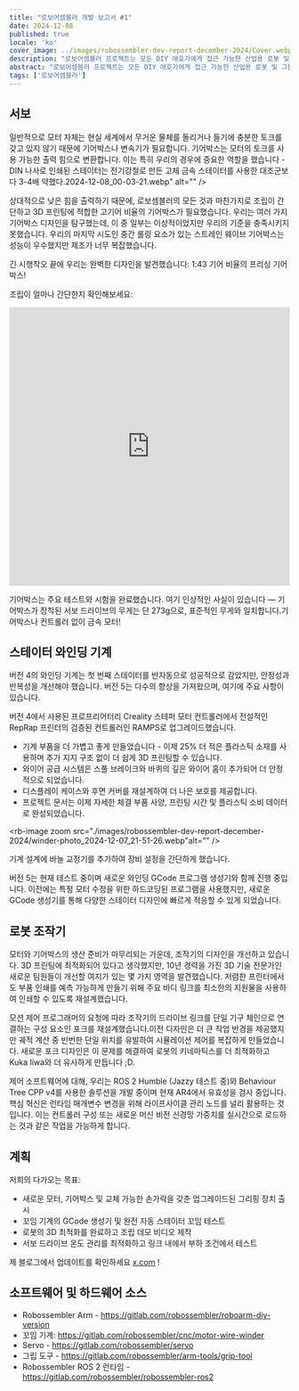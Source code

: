 ```yaml
---
title: "로보어셈블러 개발 보고서 #1"
date: 2024-12-08
published: true
locale: 'ko'
cover_image: ../images/robossembler-dev-report-december-2024/Cover.webp
description: "로보어셈블러 프로젝트는 모든 DIY 애호가에게 접근 가능한 산업용 로봇 및 그들의 생산을 위한 도구를 개발하는 데 초점을 맞추고 있습니다. 이 기사에서는 현재 진행 상황을 공유할 것입니다 - 업데이트 및 테스트된 기어박스, 5번째 버전의 꼬임 기계, 그리고 3D 프린팅을 위한 추가 최적화가 적용된 로봇 조작기!"
abstract: "로보어셈블러 프로젝트는 모든 DIY 애호가에게 접근 가능한 산업용 로봇 및 그들의 생산을 위한 도구를 개발하는 데 초점을 맞추고 있습니다. 이 기사에서는 현재 진행 상황을 공유할 것입니다 - 업데이트 및 테스트된 기어박스, 5번째 버전의 꼬임 기계, 그리고 3D 프린팅을 위한 추가 최적화가 적용된 로봇 조작기!"
tags: ['로보어셈블러']
---
```



## 서보

일반적으로 모터 자체는 현실 세계에서 무거운 물체를 돌리거나 들기에 충분한 토크를 갖고 있지 않기 때문에 기어박스나 변속기가 필요합니다. 기어박스는 모터의 토크를 사용 가능한 출력 힘으로 변환합니다. 이는 특히 우리의 경우에 중요한 역할을 했습니다 - DIN 나사로 인쇄된 스테이터는 전기강철로 만든 고체 금속 스테이터를 사용한 대조군보다 3-4배 약했다.2024-12-08_00-03-21.webp" alt="" />

상대적으로 낮은 힘을 출력하기 때문에, 로보셈블러의 모든 것과 마찬가지로 조립이 간단하고 3D 프린팅에 적합한 고기어 비율의 기어박스가 필요했습니다. 우리는 여러 가지 기어박스 디자인을 탐구했는데, 이 중 일부는 이상적이었지만 우리의 기준을 충족시키지 못했습니다. 우리의 마지막 시도인 중간 롤링 요소가 있는 스트레인 웨이브 기어박스는 성능이 우수했지만 제조가 너무 복잡했습니다.

긴 시행착오 끝에 우리는 완벽한 디자인을 발견했습니다: 1:43 기어 비율의 프리싱 기어박스!

<rb-image zoom src="./images/robossembler-dev-report-december-2024/reducer-photo_2024-12-07_21-54-20.webp" alt="" />

조립이 얼마나 간단한지 확인해보세요:

<iframe width="100%" height="500" src="https://www.youtube.com/embed/0vXwFmTB_L4?si=soNbSNKg9tjPWY1f" title="YouTube video player" frameborder="0" allow="accelerometer; autoplay; clipboard-write; encrypted-media; gyroscope; picture-in-picture; web-share" referrerpolicy="strict-origin-when-cross-origin" allowfullscreen></iframe>

기어박스는 주요 테스트와 시험을 완료했습니다. 여기 인상적인 사실이 있습니다 — 기어박스가 장착된 서보 드라이브의 무게는 단 273g으로, 표준적인 무게와 일치합니다.기어박스나 컨트롤러 없이 금속 모터!

<rb-image zoom src="./images/robossembler-dev-report-december-2024/reducer-photo_2024-12-08_14-02-33.webp" alt="" />

## 스테이터 와인딩 기계

버전 4의 와인딩 기계는 첫 번째 스테이터를 반자동으로 성공적으로 감았지만, 안정성과 반복성을 개선해야 했습니다. 버전 5는 다수의 향상을 가져왔으며, 여기에 주요 사항이 있습니다.

버전 4에서 사용된 프로프리어터리 Creality 스테퍼 모터 컨트롤러에서 전설적인 RepRap 프린터의 검증된 컨트롤러인 RAMPS로 업그레이드했습니다.

<rb-image zoom src="./images/robossembler-dev-report-december-2024/winder-photo_2024-12-07_21-50-12.webp" alt="" />

- 기계 부품을 더 가볍고 좋게 만들었습니다 - 이제 25% 더 적은 플라스틱 소재를 사용하며 추가 지지 구조 없이 더 쉽게 3D 프린팅할 수 있습니다.
- 와이어 공급 시스템은 스풀 브레이크와 바퀴의 깊은 와이어 홈이 추가되어 더 안정적으로 되었습니다.
- 디스플레이 케이스와 후면 커버를 재설계하여 더 나은 보호를 제공합니다.
- 프로젝트 문서는 이제 자세한 체결 부품 사양, 프린팅 시간 및 플라스틱 소비 데이터로 완성되었습니다.

<rb-image zoom src="./images/robossembler-dev-report-december-2024/winder-photo_2024-12-07_21-51-26.webp"alt="" />

기계 설계에 바늘 교정기를 추가하여 장비 설정을 간단하게 했습니다.

<rb-image zoom src="./images/robossembler-dev-report-december-2024/winder-photo_2024-12-04_11-41-56.webp" alt="" />

버전 5는 현재 테스트 중이며 새로운 와인딩 GCode 프로그램 생성기와 함께 진행 중입니다. 이전에는 특정 모터 수정을 위한 하드코딩된 프로그램을 사용했지만, 새로운 GCode 생성기를 통해 다양한 스테이터 디자인에 빠르게 적응할 수 있게 되었습니다.

## 로봇 조작기

모터와 기어박스의 생산 준비가 마무리되는 가운데, 조작기의 디자인을 개선하고 있습니다. 3D 프린팅에 최적화되어 있다고 생각했지만, 10년 경력을 가진 3D 기술 전문가인 새로운 팀원들이 개선할 여지가 있는 몇 가지 영역을 발견했습니다. 저렴한 프린터에서도 부품 인쇄를 예측 가능하게 만들기 위해 주요 바디 링크를 최소한의 지원물을 사용하여 인쇄할 수 있도록 재설계했습니다.

<rb-image zoom src="./images/robossembler-dev-report-december-2024/3d-supports.webp" alt="" />

<rb-image zoom src="./images/robossembler-dev-report-december-2024/roboarm-3d-optimize-photo_2024-11-20_15-56-53.webp" alt="" />

모션 제어 프로그래머의 요청에 따라 조작기의 드라이브 링크를 단일 기구 체인으로 연결하는 구성 요소인 포크를 재설계했습니다.이전 디자인은 더 큰 작업 반경을 제공했지만 궤적 계산 중 빈번한 단일 위치를 유발하여 시뮬레이션 제어를 복잡하게 만들었습니다. 새로운 포크 디자인은 이 문제를 해결하여 로봇의 키네마틱스를 더 최적화하고 Kuka Iiwa와 더 유사하게 만듭니다 ;D.

<rb-image zoom src="./images/robossembler-dev-report-december-2024/fork-roboarm-photo_2024-12-07_11-39-31.webp" alt="" />

제어 소프트웨어에 대해, 우리는 ROS 2 Humble (Jazzy 테스트 중)와 Behaviour Tree CPP v4를 사용한 솔루션을 개발 중이며 현재 AR4에서 유효성을 검사 중입니다. 핵심 혁신은 런타임 매개변수 변경을 위해 라이프사이클 관리 노드를 널리 활용하는 것입니다. 이는 컨트롤러 구성 또는 새로운 머신 비전 신경망 가중치를 실시간으로 로드하는 것과 같은 작업을 가능하게 합니다.

## 계획

저희의 다가오는 목표:

- 새로운 모터, 기어박스 및 교체 가능한 손가락을 갖춘 업그레이드된 그리핑 장치 출시
- 꼬임 기계의 GCode 생성기 및 완전 자동 스테이터 꼬임 테스트
- 로봇의 3D 최적화를 완료하고 조립 데모 비디오 제작
- 서보 드라이브 온도 관리를 최적화하고 링크 내에서 부하 조건에서 테스트

제 블로그에서 업데이트를 확인하세요 [x.com](https://x.com/movefasta) !

## 소프트웨어 및 하드웨어 소스

- Robossembler Arm - https://gitlab.com/robossembler/roboarm-diy-version
- 꼬임 기계: https://gitlab.com/robossembler/cnc/motor-wire-winder
- Servo - https://gitlab.com/robossembler/servo
- 그립 도구 - https://gitlab.com/robossembler/arm-tools/grip-tool
- Robossembler ROS 2 런타임 - https://gitlab.com/robossembler/robossembler-ros2
